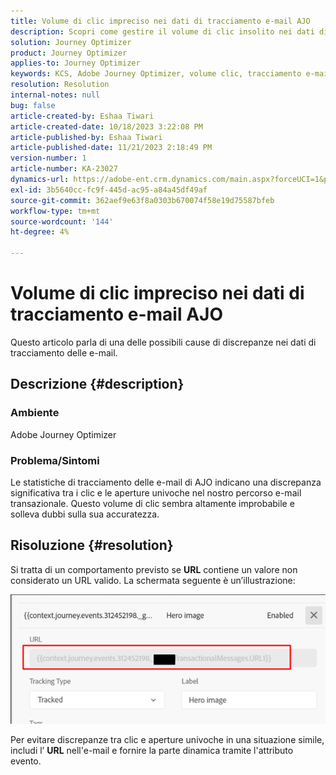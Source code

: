 ```yaml
---
title: Volume di clic impreciso nei dati di tracciamento e-mail AJO
description: Scopri come gestire il volume di clic insolito nei dati di tracciamento e-mail.
solution: Journey Optimizer
product: Journey Optimizer
applies-to: Journey Optimizer
keywords: KCS, Adobe Journey Optimizer, volume clic, tracciamento e-mail, Percorso e-mail transazionale
resolution: Resolution
internal-notes: null
bug: false
article-created-by: Eshaa Tiwari
article-created-date: 10/18/2023 3:22:08 PM
article-published-by: Eshaa Tiwari
article-published-date: 11/21/2023 2:18:49 PM
version-number: 1
article-number: KA-23027
dynamics-url: https://adobe-ent.crm.dynamics.com/main.aspx?forceUCI=1&pagetype=entityrecord&etn=knowledgearticle&id=93b72d14-ca6d-ee11-8df0-6045bd006a22
exl-id: 3b5640cc-fc9f-445d-ac95-a84a45df49af
source-git-commit: 362aef9e63f8a0303b670074f58e19d75587bfeb
workflow-type: tm+mt
source-wordcount: '144'
ht-degree: 4%

---
```


# Volume di clic impreciso nei dati di tracciamento e-mail AJO


Questo articolo parla di una delle possibili cause di discrepanze nei dati di tracciamento delle e-mail.

## Descrizione {#description}


### Ambiente

Adobe Journey Optimizer

### Problema/Sintomi

Le statistiche di tracciamento delle e-mail di AJO indicano una discrepanza significativa tra i clic e le aperture univoche nel nostro percorso e-mail transazionale. Questo volume di clic sembra altamente improbabile e solleva dubbi sulla sua accuratezza.


## Risoluzione {#resolution}


Si tratta di un comportamento previsto se <b>URL</b> contiene un valore non considerato un URL valido. La schermata seguente è un’illustrazione:

![](assets/4f440bc7-aa84-ee11-8179-6045bd006149.png)

Per evitare discrepanze tra clic e aperture univoche in una situazione simile, includi l’ <b>URL</b> nell&#39;e-mail e fornire la parte dinamica tramite l&#39;attributo evento.
